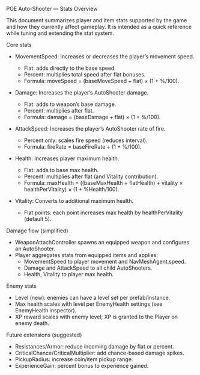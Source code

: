 POE Auto-Shooter — Stats Overview

This document summarizes player and item stats supported by the game and how they currently affect gameplay. It is intended as a quick reference while tuning and extending the stat system.

Core stats

- MovementSpeed: Increases or decreases the player’s movement speed.
  - Flat: adds directly to the base speed.
  - Percent: multiplies total speed after flat bonuses.
  - Formula: moveSpeed = (baseMoveSpeed + flat) × (1 + %/100).

- Damage: Increases the player’s AutoShooter damage.
  - Flat: adds to weapon’s base damage.
  - Percent: multiplies after flat.
  - Formula: damage = (baseDamage + flat) × (1 + %/100).

- AttackSpeed: Increases the player’s AutoShooter rate of fire.
  - Percent only: scales fire speed (reduces interval).
  - Formula: fireRate = baseFireRate ÷ (1 + %/100).

- Health: Increases player maximum health.
  - Flat: adds to base max health.
  - Percent: multiplies after flat (and Vitality contribution).
  - Formula: maxHealth = ((baseMaxHealth + flatHealth) + vitality × healthPerVitality) × (1 + %Health/100).

- Vitality: Converts to additional maximum health.
  - Flat points: each point increases max health by healthPerVitality (default 5).

Damage flow (simplified)

- WeaponAttachController spawns an equipped weapon and configures an AutoShooter.
- Player aggregates stats from equipped items and applies:
  - MovementSpeed to player movement and NavMeshAgent.speed.
  - Damage and AttackSpeed to all child AutoShooters.
  - Health, Vitality to player max health.

Enemy stats

- Level (new): enemies can have a level set per prefab/instance.
- Max health scales with level per EnemyHealth settings (see EnemyHealth inspector).
- XP reward scales with enemy level; XP is granted to the Player on enemy death.

Future extensions (suggested)

- Resistances/Armor: reduce incoming damage by flat or percent.
- CriticalChance/CriticalMultiplier: add chance-based damage spikes.
- PickupRadius: increase coin/item pickup range.
- ExperienceGain: percent bonus to experience gained.





